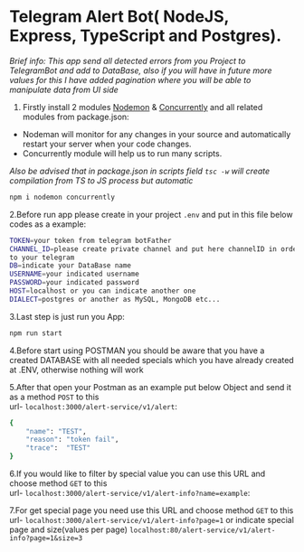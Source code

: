 # Telegram Alert Bot( NodeJS, Express, TypeScript and Postgres). 

*Brief info: This app send all detected errors from you Project to TelegramBot and add to DataBase, also if you will have in future more values for this I have added pagination where you will be able to manipulate data from UI side*

1. Firstly install 2 modules [Nodemon](https://www.npmjs.com/package/nodemon) & [Concurrently](https://www.npmjs.com/package/concurrently) and all related modules from package.json:<br>
 - Nodeman will monitor for any changes in your source and automatically restart your server when your code changes.<br>
 - Concurrently module will help us to run  many scripts.<br>
 
*Also be advised that in package.json in scripts field `tsc -w` will create compilation from TS to JS process but automatic*
```bash
npm i nodemon concurrently
```

2.Before run app please create in your project `.env` and put in this file below codes as a example:
```bash
TOKEN=your token from telegram botFather
CHANNEL_ID=please create private channel and put here channelID in order to send all messages by this ID 
to your telegram
DB=indicate your DataBase name
USERNAME=your indicated username
PASSWORD=your indicated password
HOST=localhost or you can indicate another one
DIALECT=postgres or another as MySQL, MongoDB etc...
```

3.Last step is just run you App:
```bash
npm run start
```

4.Before start using POSTMAN you should be aware that you have a created DATABASE with all needed specials which you have already created
at .ENV, otherwise nothing will work


5.After that open your Postman as an example put below Object and send it as a method `POST` to this <br>
url- `localhost:3000/alert-service/v1/alert`:
```bash
{
    "name": "TEST",
    "reason": "token fail",
    "trace":  "TEST"
}
```

6.If you would like to filter by special value you can use this URL and choose method `GET` to this <br>
url- `localhost:3000/alert-service/v1/alert-info?name=example`:


7.For get special page you need use this URL and choose method `GET` to this <br>
url- `localhost:3000/alert-service/v1/alert-info?page=1` or indicate special page and size(values per page) `localhost:80/alert-service/v1/alert-info?page=1&size=3`


